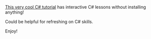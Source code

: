 [This very cool C# tutorial](https://www.microsoft.com/net/tutorials/csharp/getting-started) has interactive C# lessons without installing anything!

Could be helpful for refreshing on C# skills.

Enjoy!
